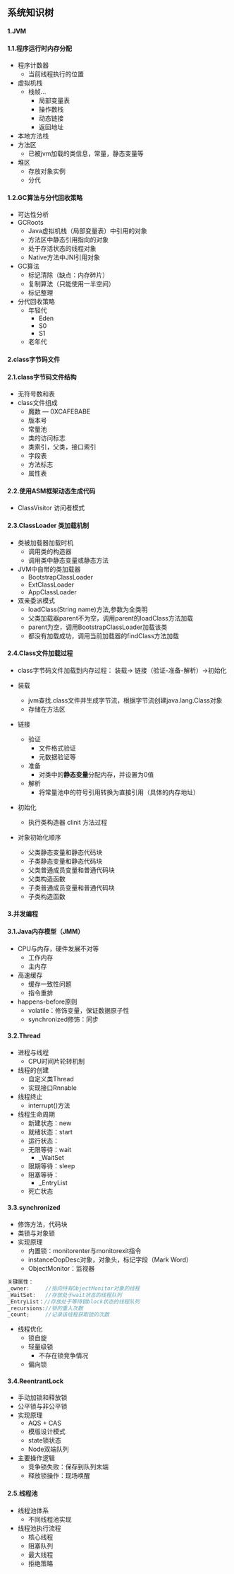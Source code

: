 ## 系统知识树

#### 1.JVM
#### 1.1.程序运行时内存分配

- 程序计数器
  - 当前线程执行的位置
- 虚拟机栈
  - 栈帧...
    - 局部变量表
    - 操作数栈
    - 动态链接
    - 返回地址
- 本地方法栈
- 方法区
  - 已被jvm加载的类信息，常量，静态变量等
- 堆区
  - 存放对象实例
  - 分代

#### 1.2.GC算法与分代回收策略

- 可达性分析
- GCRoots
  - Java虚拟机栈（局部变量表）中引用的对象
  - 方法区中静态引用指向的对象
  - 处于存活状态的线程对象
  - Native方法中JNI引用对象
- GC算法
  - 标记清除（缺点：内存碎片）
  - 复制算法（只能使用一半空间）
  - 标记整理
- 分代回收策略
  - 年轻代
    - Eden
    - S0
    - S1
  - 老年代



#### 2.class字节码文件

#### 2.1.class字节码文件结构

- 无符号数和表
- class文件组成
  - 魔数 — 0XCAFEBABE
  - 版本号
  - 常量池
  - 类的访问标志
  - 类索引，父类，接口索引
  - 字段表
  - 方法标志
  - 属性表

#### 2.2.使用ASM框架动态生成代码

- ClassVisitor 访问者模式

#### 2.3.ClassLoader 类加载机制

- 类被加载器加载时机
  - 调用类的构造器
  - 调用类中静态变量或静态方法
- JVM中自带的类加载器
  - BootstrapClassLoader
  - ExtClassLoader
  - AppClassLoader
- 双亲委派模式
  - loadClass(String name)方法,参数为全类明
  - 父类加载器parent不为空，调用parent的loadClass方法加载
  - parent为空，调用BootstrapClassLoader加载该类
  - 都没有加载成功，调用当前加载器的findClass方法加载

#### 2.4.Class文件加载过程

- class字节码文件加载到内存过程： 装载-> 链接（验证-准备-解析）->初始化
- 装载
  - jvm查找.class文件并生成字节流，根据字节流创建java.lang.Class对象
  - 存储在方法区
- 链接
  - 验证
    - 文件格式验证
    - 元数据验证等
  - 准备
    - 对类中的**静态变量**分配内存，并设置为0值
  - 解析
    - 将常量池中的符号引用转换为直接引用（具体的内存地址）
- 初始化
  - 执行类构造器 clinit 方法过程

- 对象初始化顺序
  - 父类静态变量和静态代码块
  - 子类静态变量和静态代码块
  - 父类普通成员变量和普通代码块
  - 父类构造函数
  - 子类普通成员变量和普通代码块
  - 子类构造函数



#### 3.并发编程

#### 3.1.Java内存模型（JMM）

- CPU与内存，硬件发展不对等
  - 工作内存
  - 主内存
- 高速缓存
  - 缓存一致性问题
  - 指令重排
- happens-before原则
  - volatile：修饰变量，保证数据原子性
  - synchronized修饰：同步

#### 3.2.Thread

- 进程与线程
  - CPU时间片轮转机制
- 线程的创建
  - 自定义类Thread
  - 实现接口Rnnable
- 线程终止
  - interrupt()方法
- 线程生命周期
  - 新建状态：new
  - 就绪状态：start
  - 运行状态：
  - 无限等待：wait
    - _WaitSet
  - 限期等待：sleep
  - 阻塞等待：
    - _EntryList
  - 死亡状态

#### 3.3.synchronized

- 修饰方法，代码块
- 类锁与对象锁
- 实现原理
  - 内置锁：monitorenter与monitorexit指令
  - instanceOopDesc对象，对象头，标记字段（Mark Word）
  - ObjectMonitor：监视器

```java
关键属性：
_owner:		//指向持有ObjectMonitor对象的线程
_WaitSet:	//存放处于wait状态的线程队列
_EntryList：//存放处于等待锁block状态的线程队列
_recursions://锁的重入次数
_count;		//记录该线程获取锁的次数
```
- 线程优化
  - 锁自旋
  - 轻量级锁
    - 不存在锁竞争情况
  - 偏向锁

#### 3.4.ReentrantLock

- 手动加锁和释放锁
- 公平锁与非公平锁
- 实现原理
  - AQS + CAS
  - 模版设计模式
  - state锁状态
  - Node双端队列
- 主要操作逻辑
  - 竞争锁失败：保存到队列末端
  - 释放锁操作：现场唤醒

#### 2.5.线程池

- 线程池体系
  - 不同线程池实现
- 线程池执行流程
  - 核心线程
  - 阻塞队列
  - 最大线程
  - 拒绝策略

